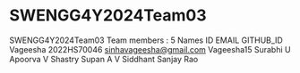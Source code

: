 # SWENGG4Y2024Team03
SWENGG4Y2024Team03
Team members : 5
Names                   ID              EMAIL                   GITHUB_ID
Vageesha            2022HS70046       sinhavageesha@gmail.com   Vageesha15
Surabhi U
Apoorva V Shastry
Supan A V
Siddhant Sanjay Rao